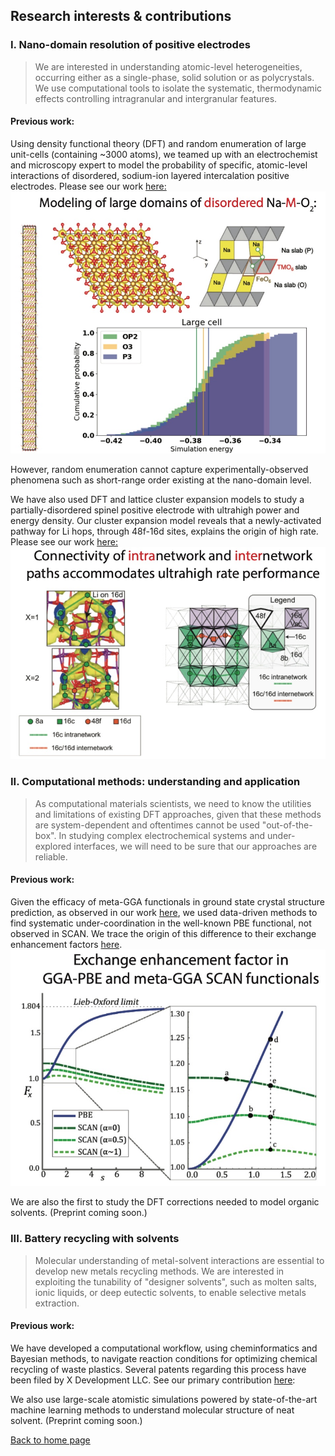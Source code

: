 ## Research interests \& contributions 
### I. Nano-domain resolution of positive electrodes
> We are interested in understanding atomic-level heterogeneities, occurring either as a single-phase, solid solution or as polycrystals. We use computational tools to isolate the systematic,  thermodynamic effects controlling intragranular and intergranular features.

#### Previous work: 

Using density functional theory (DFT) and random enumeration of large unit-cells (containing ~3000 atoms), we teamed up with an electrochemist and microscopy expert to model the probability of specific, atomic-level interactions of disordered, sodium-ion layered intercalation positive electrodes. Please see our work [here:](https://onlinelibrary.wiley.com/doi/abs/10.1002/aenm.202001151)
![](na-op2.jpg) 

However, random enumeration cannot capture experimentally-observed phenomena such as short-range order existing at the nano-domain level. 

We have also used DFT and lattice cluster expansion models to study a partially-disordered spinel positive electrode with ultrahigh power and energy density. Our cluster expansion model reveals that a newly-activated pathway for Li hops, through 48f-16d sites, explains the origin of high rate. Please see our work [here:](https://onlinelibrary.wiley.com/doi/abs/10.1002/aenm.202202955)    
![](pds.jpg)

### II. Computational methods: understanding and application

> As computational materials scientists, we need to know the utilities and limitations of existing DFT approaches, given that these methods are system-dependent and oftentimes cannot be used "out-of-the-box". In studying complex electrochemical systems and under-explored interfaces, we will need to be sure that our approaches are reliable. 

#### Previous work:
Given the efficacy of meta-GGA functionals in ground state crystal structure prediction, as observed in our work [here](https://www.nature.com/articles/s41524%E2%80%90018%E2%80%900065%E2%80%90z), we used data-driven methods to find systematic under-coordination in the well-known PBE functional, not observed in SCAN. We trace the origin of this difference to their exchange enhancement factors [here](https://journals.aps.org/prb/abstract/10.1103/PhysRevB.100.035132).
![](scan.jpg)

We are also the first to study the DFT corrections needed to model organic solvents. (Preprint coming soon.)

### III. Battery recycling with solvents
> Molecular understanding of metal-solvent interactions are essential to develop new metals recycling methods. We are interested in exploiting the tunability of "designer solvents", such as molten salts, ionic liquids, or deep eutectic solvents, to enable selective metals extraction. 

#### Previous work:
We have developed a computational workflow, using cheminformatics and Bayesian methods, to navigate reaction conditions for optimizing chemical recycling of waste plastics. Several patents regarding this process have been filed by X Development LLC. See our primary contribution [here](https://patents.google.com/patent/US20230170056A1/en): 

We also use large-scale atomistic simulations powered by state-of-the-art machine learning methods to understand molecular structure of neat solvent. (Preprint coming soon.)

[Back to home page](index.md)